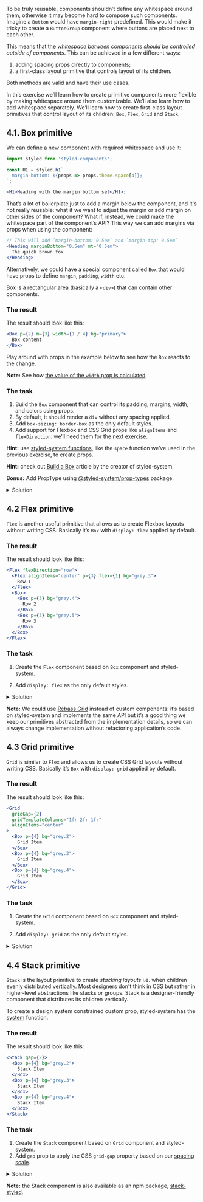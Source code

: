 To be truly reusable, components shouldn’t define any whitespace around them, otherwise it may become hard to compose such components. Imagine a `Button` would have `margin-right` predefined. This would make it tricky to create a `ButtonGroup` component where buttons are placed next to each other.

This means that the _whitespace between components should be controlled outside of components_. This can be achieved in a few different ways:

1. adding spacing props directly to components;
2. a first-class layout primitive that controls layout of its children.

Both methods are valid and have their use cases.

In this exercise we’ll learn how to create primitive components more flexible by making whitespace around them customizable. We’ll also learn how to add whitespace separately. We’ll learn how to create first-class layout primitives that control layout of its children: `Box`, `Flex`, `Grid` and `Stack`.

## 4.1. Box primitive

We can define a new component with required whitespace and use it:

```jsx static
import styled from 'styled-components';

const H1 = styled.h1`
  margin-bottom: ${props => props.theme.space[4]};
`;

<H1>Heading with the margin bottom set</H1>;
```

That’s a lot of boilerplate just to add a margin below the component, and it's not really reusable: what if we want to adjust the margin or add margin on other sides of the component? What if, instead, we could make the whitespace part of the component’s API? This way we can add margins via props when using the component:

```jsx static
// This will add `margin-bottom: 0.5em` and `margin-top: 0.5em`
<Heading marginBottom="0.5em" mt="0.5em">
  The quick brown fox
</Heading>
```

Alternatively, we could have a special component called `Box` that would have props to define `margin`, `padding`, `width` etc.

Box is a rectangular area (basically a `<div>`) that can contain other components.

### The result

The result should look like this:

```jsx
<Box p={2} m={3} width={1 / 4} bg="primary">
  Box content
</Box>
```

Play around with props in the example below to see how the `Box` reacts to the change.

**Note:** See how [the value of the `width` prop is calculated](https://styled-system.com/api#layout).

### The task

1. Build the `Box` component that can control its padding, margins, width, and colors using props.
2. By default, it should render a `div` without any spacing applied.
3. Add `box-sizing: border-box` as the only default styles.
4. Add support for Flexbox and CSS Grid props like `alignItems` and `flexDirection`: we’ll need them for the next exercise.

**Hint:** use [styled-system functions](https://styled-system.com/api), like the `space` function we’ve used in the previous exercise, to create props.

**Hint:** check out [Build a Box](https://styled-system.com/guides/build-a-box/) article by the creator of styled-system.

**Bonus:** Add PropType using [@styled-system/prop-types](https://github.com/styled-system/styled-system/tree/master/packages/prop-types) package.

<details>
 <summary>Solution</summary>

```js {"file": "./final/Box.js", "static": true}
```

</details>

## 4.2 Flex primitive

`Flex` is another useful primitive that allows us to create Flexbox layouts without writing CSS. Basically it’s `Box` with `display: flex` applied by default.

### The result

The result should look like this:

```jsx
<Flex flexDirection="row">
  <Flex alignItems="center" p={3} flex={1} bg="grey.3">
    Row 1
  </Flex>
  <Box>
    <Box p={3} bg="grey.4">
      Row 2
    </Box>
    <Box p={3} bg="grey.5">
      Row 3
    </Box>
  </Box>
</Flex>
```

### The task

1. Create the `Flex` component based on `Box` component and styled-system.

2. Add `display: flex` as the only default styles.

<details>
 <summary>Solution</summary>

```js {"file": "./final/Flex.js", "static": true}
```

</details>

**Note:** We could use [Rebass Grid](https://rebassjs.org/grid/) instead of custom components: it’s based on styled-system and implements the same API but it’s a good thing we keep our primitives abstracted from the implementation details, so we can always change implementation without refactoring application’s code.

## 4.3 Grid primitive

`Grid` is similar to `Flex` and allows us to create CSS Grid layouts without writing CSS. Basically it’s `Box` with `display: grid` applied by default.

### The result

The result should look like this:

```jsx
<Grid
  gridGap={2}
  gridTemplateColumns="1fr 2fr 1fr"
  alignItems="center"
>
  <Box p={4} bg="grey.2">
    Grid Item
  </Box>
  <Box p={4} bg="grey.3">
    Grid Item
  </Box>
  <Box p={4} bg="grey.4">
    Grid Item
  </Box>
</Grid>
```

### The task

1. Create the `Grid` component based on `Box` component and styled-system.

2. Add `display: grid` as the only default styles.

<details>
 <summary>Solution</summary>

```js {"file": "./final/Grid.js", "static": true}
```

</details>

## 4.4 Stack primitive

`Stack` is the layout primitive to create _stacking layouts_ i.e. when children evenly distributed vertically. Most designers don't think in CSS but rather in higher-level abstractions like stacks or groups. Stack is a designer-friendly component that distributes its children vertically.

To create a design system constrained custom prop, styled-system has the [system](https://styled-system.com/api#system) function.

### The result

The result should look like this:

```jsx
<Stack gap={2}>
  <Box p={4} bg="grey.2">
    Stack Item
  </Box>
  <Box p={4} bg="grey.3">
    Stack Item
  </Box>
  <Box p={4} bg="grey.4">
    Stack Item
  </Box>
</Stack>
```

### The task

1. Create the `Stack` component based on `Grid` component and styled-system.
2. Add `gap` prop to apply the CSS `grid-gap` property based on our [spacing scale](http://localhost:6060/#/Foundation?id=section-spacing).

<details>
 <summary>Solution</summary>

```js {"file": "./final/Stack.js", "static": true}
```

</details>

**Note:** the Stack component is also available as an npm package, [stack-styled](https://stack-styled.js.org).
